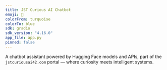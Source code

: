 ```yaml
---
title: JST Curious AI Chatbot
emoji: 🤖
colorFrom: turquoise
colorTo: blue
sdk: gradio
sdk_version: "4.16.0"
app_file: app.py
pinned: false
---
```


A chatbot assistant powered by Hugging Face models and APIs, part of the `jstcuriousai42.com` portal — where curiosity meets intelligent systems.

